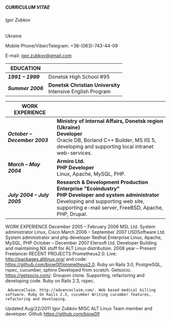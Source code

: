 ##### *CURRICULUM VITAE*

###### *Igor Zubkov*

Ukraine

Mobile Phone/Viber/Telegram: +38-(063)-743-44-09

E-mail: igor.zubkov@gmail.com

| EDUCATION | |
|-----------|-|
| **_1991 – 1999_** | Donetsk High School #95 |
| **_Summer 2006_** | **Donetsk Christian University**<br>Intensive English Program |

| WORK EXPERIENCE | |
|-----------------|-|
| **_October – December 2003_** | **Ministry of Internal Affairs, Donetsk region (Ukraine)**<br>**Developer**<br>Oracle DB, Borland C++ Builder, MS IIS 5, developing and supporting local intranet web-services. |
| **_March – May 2004_** | **Armiro Ltd.**<br>**PHP Developer**<br>Linux, Apache, MySQL, PHP. |
| **_July 2004 – July 2005_** | **Research & Development Production Enterprise "Ecoindustry"**<br>**PHP Developer and system administrator**<br>Developing and supporting web site, supporting e-mail server, FreeBSD, Apache, PHP, Drupal. |


   WORK EXPERIENCE
   December 2005 – February 2006
   MSL Ltd.
System administrator
Linux, Cisco
    March 2006 – September 2007
  USDSoftware Ltd.
System administrator and php developer
Redhat Enterprise Linux, Apache, MySQL, PHP
    October – December 2007
 Etersoft Ltd.
Developer
Building and maintaining NX stuff for ALT Linux distribution.
     2008 year – Present
   Freelancer
    RECENT PROJECTS
    Prometheus2.0. Live: http://packages.altlinux.org/ and code: https://github.com/biow0lf/prometheus2.0. Ruby on Rails 3.0, PostgreSQL, rspec, cucumber, sphinx Developed from scratch.
Getsocio. https://getsocio.com/. Groupon clone. Supporting, refactoring and developing code. Ruby on Rails 2.3, rspec.
     
     AdvanceClaim. http://advanceclaim.com/. Web based medical billing software. Ruby On Rails 2.3, cucumber Writing cucumber features, refactoring and developing.
Updated Aug/22/2011 Igor Zubkov
    MISC
    ALT Linux
Team member and developer.
Github
https://github.com/biow0lf
